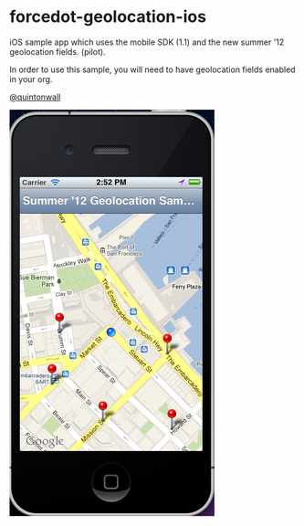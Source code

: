 forcedot-geolocation-ios
========================

iOS sample app which uses the mobile SDK (1.1) and the new summer '12 geolocation fields. (pilot).

In order to use this sample, you will need to have geolocation fields enabled in your org.

<a href="http://twitter.com/quintonwall">@quintonwall</a>

<img src="https://github.com/quintonwall/forcedot-geolocation-ios/blob/master/Summer12Demo/summer-12-geo.png?raw=true" />